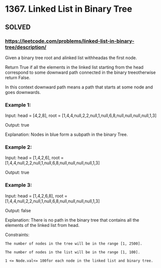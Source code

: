 # 1367. Linked List in Binary Tree

## SOLVED
### https://leetcode.com/problems/linked-list-in-binary-tree/description/
Given a binary tree root and alinked list withheadas the first node.



Return True if all the elements in the linked list starting from the head correspond to some downward path connected in the binary treeotherwise return False.



In this context downward path means a path that starts at some node and goes downwards.





### Example 1:









Input: head = [4,2,8], root = [1,4,4,null,2,2,null,1,null,6,8,null,null,null,null,1,3]


Output: true



Explanation: Nodes in blue form a subpath in the binary Tree.  





### Example 2:









Input: head = [1,4,2,6], root = [1,4,4,null,2,2,null,1,null,6,8,null,null,null,null,1,3]


Output: true





### Example 3:





Input: head = [1,4,2,6,8], root = [1,4,4,null,2,2,null,1,null,6,8,null,null,null,null,1,3]


Output: false



Explanation: There is no path in the binary tree that contains all the elements of the linked list from head.







Constraints:





	The number of nodes in the tree will be in the range [1, 2500].

	The number of nodes in the list will be in the range [1, 100].

	1 <= Node.val<= 100for each node in the linked list and binary tree.



